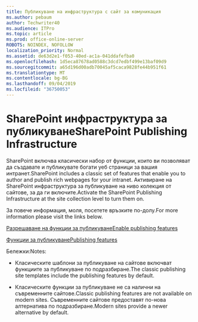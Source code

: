 ```yaml
---
title: Публикуване на инфраструктура с сайт за комуникация
ms.author: pebaum
author: Techwriter40
ms.audience: ITPro
ms.topic: article
ms.prod: office-online-server
ROBOTS: NOINDEX, NOFOLLOW
localization_priority: Normal
ms.assetid: de63d2e1-f053-40ed-ac1a-041ddafefba0
ms.openlocfilehash: 1d5eca87678ad0588c3dcd7edbf499e13baf09d9
ms.sourcegitcommit: a65d196d00adb70045af5caca9828fe44b951f61
ms.translationtype: MT
ms.contentlocale: bg-BG
ms.lasthandoff: 09/04/2019
ms.locfileid: "36750053"
---
```

# <a name="sharepoint-publishing-infrastructure"></a><span data-ttu-id="e9d81-102">SharePoint инфраструктура за публикуване</span><span class="sxs-lookup"><span data-stu-id="e9d81-102">SharePoint Publishing Infrastructure</span></span>


<span data-ttu-id="e9d81-103">SharePoint включва класически набор от функции, които ви позволяват да създавате и публикувате богати уеб страници за вашия интранет.</span><span class="sxs-lookup"><span data-stu-id="e9d81-103">SharePoint includes a classic set of features that enable you to author and publish rich webpages for your intranet.</span></span> <span data-ttu-id="e9d81-104">Активиране на SharePoint инфраструктура за публикуване на ниво колекция от сайтове, за да ги включите.</span><span class="sxs-lookup"><span data-stu-id="e9d81-104">Activate the SharePoint Publishing Infrastructure at the site collection level to turn them on.</span></span>

<span data-ttu-id="e9d81-105">За повече информация, моля, посетете връзките по-долу.</span><span class="sxs-lookup"><span data-stu-id="e9d81-105">For more information please visit the links below.</span></span>

[<span data-ttu-id="e9d81-106">Разрешаване на функции за публикуване</span><span class="sxs-lookup"><span data-stu-id="e9d81-106">Enable publishing features</span></span>](https://support.office.com/article/Enable-publishing-features-479677A6-8B33-4AC7-907D-071C1C7E4518)

[<span data-ttu-id="e9d81-107">Функции за публикуване</span><span class="sxs-lookup"><span data-stu-id="e9d81-107">Publishing features</span></span>](https://support.office.com/article/Features-enabled-in-a-SharePoint-Online-publishing-site-3AB3810C-3C2C-4361-9D0E-0CBE666EA0B0?wt.mc_id=O365_Portal_MMaven#__toc336865553)

<span data-ttu-id="e9d81-108">Бележки:</span><span class="sxs-lookup"><span data-stu-id="e9d81-108">Notes:</span></span>

- <span data-ttu-id="e9d81-109">Класическите шаблони за публикуване на сайтове включват функциите за публикуване по подразбиране.</span><span class="sxs-lookup"><span data-stu-id="e9d81-109">The classic publishing site templates include the publishing features by default.</span></span>

- <span data-ttu-id="e9d81-110">Класическите функции за публикуване не са налични на съвременните сайтове.</span><span class="sxs-lookup"><span data-stu-id="e9d81-110">Classic publishing features are not available on modern sites.</span></span> <span data-ttu-id="e9d81-111">Съвременните сайтове предоставят по-нова алтернатива по подразбиране.</span><span class="sxs-lookup"><span data-stu-id="e9d81-111">Modern sites provide a newer alternative by default.</span></span>

